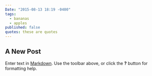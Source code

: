 ```yaml
---
Date: "2015-08-13 18:19 -0400"
tags: 
  - bananas
  - apples
published: false
quotes: these are quotes
---
```




## A New Post

Enter text in [Markdown](http://daringfireball.net/projects/markdown/). Use the toolbar above, or click the **?** button for formatting help.

